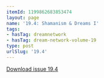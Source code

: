 ```yaml
---
itemId: 1199862683853474
layout: page
name: '19.4: Shamanism & Dreams I'
tags:
- hasTag: dreamnetwork
- hasTag: dream-network-volume-19
type: post
urlSlug: '19.4'
---
```

<a href="files/pdfs/Volume_19/19.4-Dream-Network-Vol-19-No-4.pdf" download="">Download issue 19.4</a>